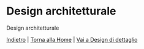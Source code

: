 # Design architetturale
Design architetturale

[Indietro](../3-requirements/README.md) | [Torna alla Home](../README.md) | [Vai a Design di dettaglio](../5-detailed-desing/README.md)
